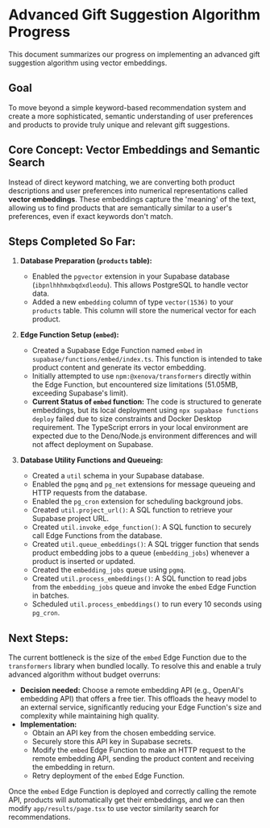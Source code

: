 # Advanced Gift Suggestion Algorithm Progress

This document summarizes our progress on implementing an advanced gift suggestion algorithm using vector embeddings.

## Goal
To move beyond a simple keyword-based recommendation system and create a more sophisticated, semantic understanding of user preferences and products to provide truly unique and relevant gift suggestions.

## Core Concept: Vector Embeddings and Semantic Search
Instead of direct keyword matching, we are converting both product descriptions and user preferences into numerical representations called **vector embeddings**. These embeddings capture the 'meaning' of the text, allowing us to find products that are semantically similar to a user's preferences, even if exact keywords don't match.

## Steps Completed So Far:

1.  **Database Preparation (`products` table):**
    *   Enabled the `pgvector` extension in your Supabase database (`ibpnlhhhmxbqdxdleodu`). This allows PostgreSQL to handle vector data.
    *   Added a new `embedding` column of type `vector(1536)` to your `products` table. This column will store the numerical vector for each product.

2.  **Edge Function Setup (`embed`):**
    *   Created a Supabase Edge Function named `embed` in `supabase/functions/embed/index.ts`. This function is intended to take product content and generate its vector embedding.
    *   Initially attempted to use `npm:@xenova/transformers` directly within the Edge Function, but encountered size limitations (51.05MB, exceeding Supabase's limit).
    *   **Current Status of `embed` function:** The code is structured to generate embeddings, but its local deployment using `npx supabase functions deploy` failed due to size constraints and Docker Desktop requirement. The TypeScript errors in your local environment are expected due to the Deno/Node.js environment differences and will not affect deployment on Supabase.

3.  **Database Utility Functions and Queueing:**
    *   Created a `util` schema in your Supabase database.
    *   Enabled the `pgmq` and `pg_net` extensions for message queueing and HTTP requests from the database.
    *   Enabled the `pg_cron` extension for scheduling background jobs.
    *   Created `util.project_url()`: A SQL function to retrieve your Supabase project URL.
    *   Created `util.invoke_edge_function()`: A SQL function to securely call Edge Functions from the database.
    *   Created `util.queue_embeddings()`: A SQL trigger function that sends product embedding jobs to a queue (`embedding_jobs`) whenever a product is inserted or updated.
    *   Created the `embedding_jobs` queue using `pgmq`.
    *   Created `util.process_embeddings()`: A SQL function to read jobs from the `embedding_jobs` queue and invoke the `embed` Edge Function in batches.
    *   Scheduled `util.process_embeddings()` to run every 10 seconds using `pg_cron`.

## Next Steps:

The current bottleneck is the size of the `embed` Edge Function due to the `transformers` library when bundled locally. To resolve this and enable a truly advanced algorithm without budget overruns:

*   **Decision needed:** Choose a remote embedding API (e.g., OpenAI's embedding API) that offers a free tier. This offloads the heavy model to an external service, significantly reducing your Edge Function's size and complexity while maintaining high quality.
*   **Implementation:**
    *   Obtain an API key from the chosen embedding service.
    *   Securely store this API key in Supabase secrets.
    *   Modify the `embed` Edge Function to make an HTTP request to the remote embedding API, sending the product content and receiving the embedding in return.
    *   Retry deployment of the `embed` Edge Function.

Once the `embed` Edge Function is deployed and correctly calling the remote API, products will automatically get their embeddings, and we can then modify `app/results/page.tsx` to use vector similarity search for recommendations. 